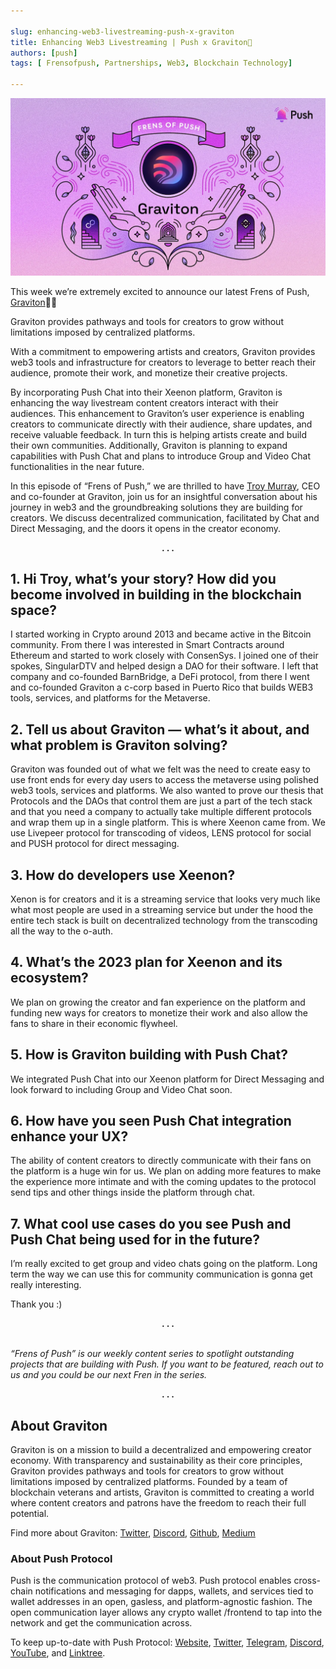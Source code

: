 ```yaml
---

slug: enhancing-web3-livestreaming-push-x-graviton
title: Enhancing Web3 Livestreaming | Push x Graviton🧲
authors: [push]
tags: [ Frensofpush, Partnerships, Web3, Blockchain Technology]

---
```


![Cover image of Enhancing Web3 Livestreaming | Push x Graviton🧲](./cover-image.webp)

This week we’re extremely excited to announce our latest Frens of Push, [Graviton](https://graviton.xyz/about)🧲🎉

<!--truncate-->

Graviton provides pathways and tools for creators to grow without limitations imposed by centralized platforms.

With a commitment to empowering artists and creators, Graviton provides web3 tools and infrastructure for creators to leverage to better reach their audience, promote their work, and monetize their creative projects.

By incorporating Push Chat into their Xeenon platform, Graviton is enhancing the way livestream content creators interact with their audiences. This enhancement to Graviton’s user experience is enabling creators to communicate directly with their audience, share updates, and receive valuable feedback. In turn this is helping artists create and build their own communities. Additionally, Graviton is planning to expand capabilities with Push Chat and plans to introduce Group and Video Chat functionalities in the near future.

In this episode of “Frens of Push,” we are thrilled to have [Troy Murray](https://twitter.com/TroyMurs), CEO and co-founder at Graviton, join us for an insightful conversation about his journey in web3 and the groundbreaking solutions they are building for creators. We discuss decentralized communication, facilitated by Chat and Direct Messaging, and the doors it opens in the creator economy.

<center><b>.   .   .</b></center>

## 1. Hi Troy, what’s your story? How did you become involved in building in the blockchain space?

I started working in Crypto around 2013 and became active in the Bitcoin community. From there I was interested in Smart Contracts around Ethereum and started to work closely with ConsenSys. I joined one of their spokes, SingularDTV and helped design a DAO for their software. I left that company and co-founded BarnBridge, a DeFi protocol, from there I went and co-founded Graviton a c-corp based in Puerto Rico that builds WEB3 tools, services, and platforms for the Metaverse.

## 2. Tell us about Graviton — what’s it about, and what problem is Graviton solving?

Graviton was founded out of what we felt was the need to create easy to use front ends for every day users to access the metaverse using polished web3 tools, services and platforms. We also wanted to prove our thesis that Protocols and the DAOs that control them are just a part of the tech stack and that you need a company to actually take multiple different protocols and wrap them up in a single platform. This is where Xeenon came from. We use Livepeer protocol for transcoding of videos, LENS protocol for social and PUSH protocol for direct messaging.

## 3. How do developers use Xeenon?

Xenon is for creators and it is a streaming service that looks very much like what most people are used in a streaming service but under the hood the entire tech stack is built on decentralized technology from the transcoding all the way to the o-auth.

## 4. What’s the 2023 plan for Xeenon and its ecosystem?

We plan on growing the creator and fan experience on the platform and funding new ways for creators to monetize their work and also allow the fans to share in their economic flywheel.

## 5. How is Graviton building with Push Chat?

We integrated Push Chat into our Xeenon platform for Direct Messaging and look forward to including Group and Video Chat soon.

## 6. How have you seen Push Chat integration enhance your UX?

The ability of content creators to directly communicate with their fans on the platform is a huge win for us. We plan on adding more features to make the experience more intimate and with the coming updates to the protocol send tips and other things inside the platform through chat.

## 7. What cool use cases do you see Push and Push Chat being used for in the future?

I’m really excited to get group and video chats going on the platform. Long term the way we can use this for community communication is gonna get really interesting.

Thank you :)

<center><b>.   .   .</b></center><br/>

<i>“Frens of Push” is our weekly content series to spotlight outstanding projects that are building with Push. If you want to be featured, reach out to us and you could be our next Fren in the series.</i>

<center><b>.   .   .</b></center>

## About Graviton

Graviton is on a mission to build a decentralized and empowering creator economy. With transparency and sustainability as their core principles, Graviton provides pathways and tools for creators to grow without limitations imposed by centralized platforms. Founded by a team of blockchain veterans and artists, Graviton is committed to creating a world where content creators and patrons have the freedom to reach their full potential.

Find more about Graviton: [Twitter](https://twitter.com/Graviton_XYZ), [Discord](https://discord.com/invite/nfu), [Github](https://github.com/GravitonINC), [Medium](https://medium.com/graviton-xyz)

### About Push Protocol

Push is the communication protocol of web3. Push protocol enables cross-chain notifications and messaging for dapps, wallets, and services tied to wallet addresses in an open, gasless, and platform-agnostic fashion. The open communication layer allows any crypto wallet /frontend to tap into the network and get the communication across.

To keep up-to-date with Push Protocol: [Website](https://push.org/), [Twitter](https://twitter.com/pushprotocol), [Telegram](https://t.me/epnsproject), [Discord](https://discord.gg/pushprotocol), [YouTube](https://www.youtube.com/c/EthereumPushNotificationService), and [Linktree](https://linktr.ee/pushprotocol).
